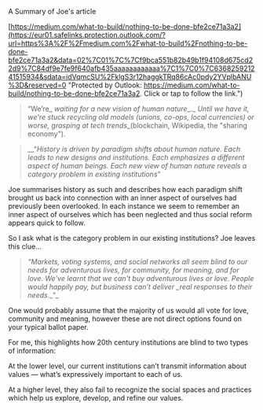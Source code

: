            

A Summary of Joe's article            

[https://medium.com/what-to-build/nothing-to-be-done-bfe2ce71a3a2](https://eur01.safelinks.protection.outlook.com/?url=https%3A%2F%2Fmedium.com%2Fwhat-to-build%2Fnothing-to-be-done-bfe2ce71a3a2&data=02%7C01%7C%7Cf9bca551b82b49b1f94108d675cd22d9%7C84df9e7fe9f640afb435aaaaaaaaaaaa%7C1%7C0%7C636825921241515934&sdata=idVqmcSU%2FklgS3r12haggkTRq86cAc0pdy2YVplbANU%3D&reserved=0 "Protected by Outlook: https://medium.com/what-to-build/nothing-to-be-done-bfe2ce71a3a2. Click or tap to follow the link.")

>“We’re_ _waiting_ _for_ _a_ _new_ _vision_ _of_ _human_ _nature__._ _Until we have it, we're stuck recycling old models (unions, co-ops, local currencies) or worse, grasping_ _at tech_ _trends__(blockchain, Wikipedia, the "sharing economy").


>__“__History is driven by paradigm shifts about human nature. Each leads to new designs and institutions. Each emphasizes a different aspect of human beings._ _Each new view of human nature reveals a category problem in existing institutions__”

Joe summarises history as such and describes how each paradigm shift brought us back into connection with an inner aspect of ourselves had previously been overlooked. In each instance we seem to remember an inner aspect of ourselves which has been neglected and thus social reform appears quick to follow. 

So I ask what is the category problem in our existing institutions? Joe leaves this clue...

>__“__Markets, voting systems, and social networks all seem blind to our needs for adventurous lives, for_ _community, for meaning, and for love._ _We've learnt that we can't buy adventurous lives or love. People would happily pay, but business can__’t_ _deliver_ _real responses to their needs.__”_

One would probably assume that the majority of us would all vote for love, community and meaning, however these are not direct options found on your typical ballot paper. 

For me, this highlights how 20th century institutions are blind to two types of information:

At the lower level, our current institutions can’t transmit information about values — what’s expressively important to each of us.

At a higher level, they also fail to recognize the social spaces and practices which help us explore, develop, and refine our values.